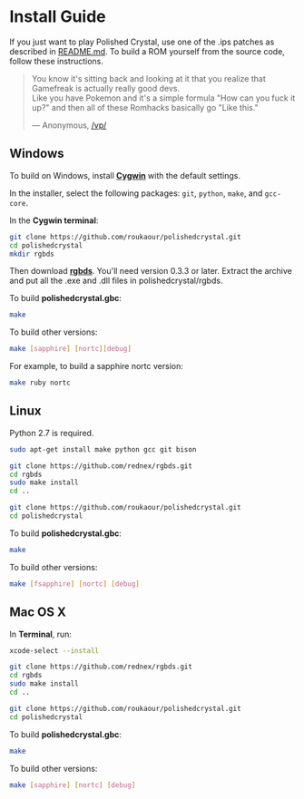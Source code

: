# Install Guide

If you just want to play Polished Crystal, use one of the .ips patches as described in [README.md](README.md#download-and-play). To build a ROM yourself from the source code, follow these instructions.

> You know it's sitting back and looking at it that you realize that Gamefreak is actually really good devs.  
> Like you have Pokemon and it's a simple formula "How can you fuck it up?" and then all of these Romhacks basically go "Like this."
>
> — Anonymous, [/vp/](http://boards.4chan.org/vp/)


## Windows

To build on Windows, install [**Cygwin**](http://cygwin.com/install.html) with the default settings.

In the installer, select the following packages: `git`, `python`, `make`, and `gcc-core`.

In the **Cygwin terminal**:

```bash
git clone https://github.com/roukaour/polishedcrystal.git
cd polishedcrystal
mkdir rgbds
```

Then download [**rgbds**](https://github.com/bentley/rgbds/). You'll need version 0.3.3 or later. Extract the archive and put all the .exe and .dll files in polishedcrystal/rgbds.

To build **polishedcrystal.gbc**:

```bash
make
```

To build other versions:

```bash
make [sapphire] [nortc][debug]
```

For example, to build a sapphire nortc version:

```bash
make ruby nortc
```


## Linux

Python 2.7 is required.

```bash
sudo apt-get install make python gcc git bison

git clone https://github.com/rednex/rgbds.git
cd rgbds
sudo make install
cd ..

git clone https://github.com/roukaour/polishedcrystal.git
cd polishedcrystal
```

To build **polishedcrystal.gbc**:

```bash
make
```

To build other versions:

```bash
make [fsapphire] [nortc] [debug]
```


## Mac OS X

In **Terminal**, run:

```bash
xcode-select --install

git clone https://github.com/rednex/rgbds.git
cd rgbds
sudo make install
cd ..

git clone https://github.com/roukaour/polishedcrystal.git
cd polishedcrystal
```

To build **polishedcrystal.gbc**:

```bash
make
```

To build other versions:

```bash
make [sapphire] [nortc] [debug]
```
